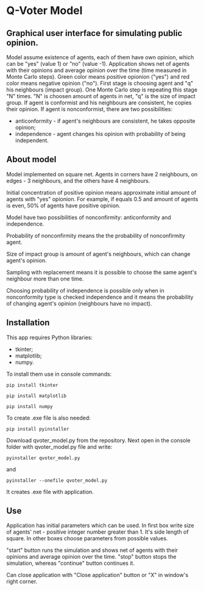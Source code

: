 # Q-Voter Model

## Graphical user interface for simulating public opinion.

Model assume existence of agents, each of them have own opinion, which can be "yes" (value 1) or "no" (value -1).
Application shows net of agents with their opinions and average opinion over the time (time measured in Monte Carlo steps).
Green color means positive opionion ("yes") and red color means negative opinion ("no").
First stage is choosing agent and "q" his neighbours (impact group).
One Monte Carlo step is repeating this stage "N" times.
"N" is choosen amount of agents in net, "q" is the size of impact group.
If agent is conformist and his neighbours are consistent, he copies their opinion.
If agent is nonconformist, there are two possibilities:
* anticonformity - if agent's neighbours are consistent, he takes opposite opinion;
* independence - agent changes his opinion with probability of being independent.

## About model

Model implemented on square net. Agents in corners have 2 neighbours, on edges - 3 neighbours, and the others have 4 neighbours.

Initial concentration of positive opinion means approximate initial amount of agents with "yes" opionion.
For example, if equals 0.5 and amount of agents is even, 50% of agents have positive opinion.

Model have two possibilities of nonconfirmity: anticonformity and independence.

Probability of nonconfirmity means the the probability of nonconfirmity agent.

Size of impact group is amount of agent's neighbours, which can change agent's opinion.

Sampling with replacement means it is possible to choose the same agent's neighbour more than one time.

Choosing probability of independence is possible only when in nonconformity type is checked independence and
it means the probability of changing agent's opinion (neighbours have no impact).

## Installation

This app requires Python libraries:
* tkinter;
* matplotlib;
* numpy.

To install them use in console commands:
```
pip install tkinter
```

```
pip install matplotlib
```

```
pip install numpy
```

To create .exe file is also needed:
```
pip install pyinstaller
```

Download qvoter_model.py from the repository.
Next open in the console folder with qvoter_model.py file and write:
```
pyinstaller qvoter_model.py
```
and
```
pyinstaller --onefile qvoter_model.py
```

It creates .exe file with application.

## Use

Application has initial parameters which can be used.
In first box write size of agents' net - positive integer number greater than 1. It's side length of square.
In other boxes choose parameters from possible values.

"start" button runs the simulation and shows net of agents with their opinions and average opinion over the time.
"stop" button stops the simulation, whereas "continue" button continues it.

Can close application with "Close application" button or "X" in window's right corner.